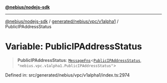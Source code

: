 [**@nebius/nodejs-sdk**](../../../../../README.md)

***

[@nebius/nodejs-sdk](../../../../../README.md) / [generated/nebius/vpc/v1alpha1](../README.md) / PublicIPAddressStatus

# Variable: PublicIPAddressStatus

> **PublicIPAddressStatus**: [`MessageFns`](../../../../../runtime/protos/core/interfaces/MessageFns.md)\<[`PublicIPAddressStatus`](../interfaces/PublicIPAddressStatus.md), `"nebius.vpc.v1alpha1.PublicIPAddressStatus"`\>

Defined in: src/generated/nebius/vpc/v1alpha1/index.ts:2974
